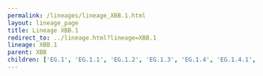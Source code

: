 ```yaml
---
permalink: /lineages/lineage_XBB.1.html
layout: lineage_page
title: Lineage XBB.1
redirect_to: ../lineage.html?lineage=XBB.1
lineage: XBB.1
parent: XBB
children: ['EG.1', 'EG.1.1', 'EG.1.2', 'EG.1.3', 'EG.1.4', 'EG.1.4.1', 'EG.1.5', 'EG.1.6', 'EG.1.7', 'EG.1.8', 'EG.2', 'EG.2.1', 'EG.2.2', 'EG.2.3', 'EG.2.4', 'EG.2.5', 'EG.3', 'EG.4', 'EG.4.1', 'EG.4.2', 'EG.4.3', 'EG.4.4', 'EG.4.5', 'EG.5', 'EG.5.1', 'EG.5.1.1', 'EG.5.1.2', 'EG.5.1.3', 'EG.5.1.4', 'EG.5.1.5', 'EG.5.1.6', 'EG.5.1.7', 'EG.5.1.8', 'EG.5.1.9', 'EG.5.1.10', 'EG.5.1.11', 'EG.5.1.12', 'EG.5.1.13', 'EG.5.1.14', 'EG.5.1.15', 'EG.5.1.16', 'EG.5.1.17', 'EG.5.1.18', 'EG.5.1.19', 'EG.5.2', 'EG.5.2.1', 'EG.5.2.2', 'EG.5.2.3', 'EG.5.2.4', 'EG.6', 'EG.6.1', 'EG.6.1.1', 'EG.6.1.2', 'EG.7', 'EG.8', 'EG.9', 'EG.9.1', 'EG.10', 'EG.10.1', 'EG.10.1.1', 'EG.11', 'EG.12', 'EG.13', 'EG.14', 'EK.1', 'EK.2', 'EK.2.1', 'EK.3', 'EK.4', 'EL.1', 'EM.1', 'EU.1', 'EU.1.1', 'EU.1.1.1', 'EU.1.1.2', 'EU.1.1.3', 'FD.1', 'FD.1.1', 'FD.2', 'FD.2.1', 'FD.3', 'FD.4', 'FD.4.1', 'FD.5', 'FD.5.1', 'FE.1', 'FE.1.1', 'FE.1.1.1', 'FE.1.1.2', 'FE.1.1.3', 'FE.1.1.4', 'FE.1.1.5', 'FE.1.2', 'FG.1', 'FG.2', 'FG.3', 'FH.1', 'FL.1', 'FL.1.1', 'FL.1.1.1', 'FL.1.2', 'FL.1.3', 'FL.1.4', 'FL.1.5', 'FL.1.5.1', 'FL.1.5.2', 'FL.1.6', 'FL.1.7', 'FL.1.8', 'FL.2', 'FL.2.1', 'FL.2.2', 'FL.2.2.1', 'FL.2.3', 'FL.2.3.1', 'FL.2.4', 'FL.2.5', 'FL.2.6', 'FL.2.7', 'FL.2.7.1', 'FL.3', 'FL.3.1', 'FL.3.2', 'FL.3.3', 'FL.3.4', 'FL.4', 'FL.4.1', 'FL.4.1.1', 'FL.4.2', 'FL.4.3', 'FL.4.4', 'FL.4.5', 'FL.4.6', 'FL.4.7', 'FL.4.8', 'FL.4.9', 'FL.4.10', 'FL.4.11', 'FL.5', 'FL.5.1', 'FL.6', 'FL.7', 'FL.8', 'FL.9', 'FL.10', 'FL.10.1', 'FL.10.2', 'FL.10.3', 'FL.11', 'FL.12', 'FL.13', 'FL.13.1', 'FL.13.2', 'FL.13.2.1', 'FL.13.3', 'FL.13.3.1', 'FL.13.4', 'FL.13.4.1', 'FL.13.5', 'FL.14', 'FL.15', 'FL.15.1', 'FL.15.1.1', 'FL.15.2', 'FL.15.3', 'FL.15.4', 'FL.16', 'FL.17', 'FL.17.1', 'FL.17.2', 'FL.18', 'FL.18.1', 'FL.18.1.1', 'FL.19', 'FL.19.1', 'FL.20', 'FL.20.1', 'FL.20.2', 'FL.21', 'FL.21.1', 'FL.21.2', 'FL.22', 'FL.23', 'FL.23.1', 'FL.23.2', 'FL.23.2.1', 'FL.24', 'FL.24.1', 'FL.25', 'FL.26', 'FL.26.1', 'FL.27', 'FL.28', 'FL.29', 'FL.30', 'FL.30.1', 'FL.31', 'FL.31.1', 'FL.32', 'FL.32.1', 'FL.33', 'FL.33.1', 'FL.34', 'FL.35', 'FL.35.1', 'FL.36', 'FL.37', 'FL.38', 'FL.39', 'FL.39.1', 'FL.40', 'FP.1', 'FP.2', 'FP.2.1', 'FP.2.1.1', 'FP.2.1.2', 'FP.3', 'FP.4', 'FT.1', 'FT.2', 'FT.3', 'FT.3.1', 'FT.3.1.1', 'FT.4', 'FU.1', 'FU.1.1', 'FU.1.1.1', 'FU.2', 'FU.2.1', 'FU.3', 'FU.3.1', 'FU.4', 'FU.5', 'FW.1', 'FW.1.1', 'FW.1.1.1', 'FW.2', 'FW.3', 'FY.1', 'FY.1.1', 'FY.1.2', 'FY.1.2.1', 'FY.1.2.2', 'FY.1.2.3', 'FY.1.3', 'FY.1.4', 'FY.1.4.1', 'FY.2', 'FY.2.1', 'FY.3', 'FY.3.1', 'FY.3.2', 'FY.3.3', 'FY.4', 'FY.4.1', 'FY.4.1.1', 'FY.4.1.2', 'FY.4.2', 'FY.5', 'FY.5.1', 'FY.5.1.1', 'FY.5.2', 'FY.5.3', 'FY.5.4', 'FY.5.5', 'FY.5.5.1', 'FY.6', 'FY.6.1', 'FY.6.2', 'FY.7', 'FY.8', 'FY.8.1', 'FY.8.1.1', 'FY.9', 'FZ.1', 'FZ.1.1', 'FZ.2', 'GA.1', 'GA.2', 'GA.2.1', 'GA.2.1.1', 'GA.3', 'GA.4', 'GA.4.1', 'GA.4.1.1', 'GA.4.1.2', 'GA.4.1.3', 'GA.4.2', 'GA.4.3', 'GA.5', 'GA.6', 'GA.6.1', 'GA.7', 'GA.7.1', 'GA.7.2', 'GA.8', 'GA.8.1', 'GA.9', 'GA.10', 'GA.10.1', 'GB.1', 'GB.2', 'GC.1', 'GC.2', 'GD.1', 'GD.2', 'GD.3', 'GF.1', 'GG.1', 'GK.1', 'GK.1.1', 'GK.1.1.1', 'GK.1.2', 'GK.1.2.1', 'GK.1.3', 'GK.1.4', 'GK.1.5', 'GK.1.6', 'GK.1.6.1', 'GK.1.7', 'GK.1.8', 'GK.1.8.1', 'GK.1.9', 'GK.1.10', 'GK.1.10.1', 'GK.1.11', 'GK.1.11.1', 'GK.2', 'GK.2.1', 'GK.2.1.1', 'GK.2.2', 'GK.2.3', 'GK.2.4', 'GK.3', 'GK.3.1', 'GK.3.2', 'GK.4', 'GK.5', 'GK.5.1', 'GK.6', 'GK.7', 'GK.8', 'GK.8.1', 'GK.9', 'GK.10', 'GK.11', 'GK.12', 'GN.1', 'GN.1.1', 'GN.1.2', 'GN.1.3', 'GN.1.4', 'GN.2', 'GN.3', 'GN.4', 'GN.5', 'GR.1', 'GU.1', 'GV.1', 'GW.1', 'GW.1.1', 'GW.2', 'GW.3', 'GW.4', 'GW.5', 'GW.5.1', 'GW.5.1.1', 'GW.5.2', 'GW.5.3', 'GW.5.3.1', 'GY.1', 'GY.1.1', 'GY.1.1.1', 'GY.2', 'GY.2.1', 'GY.3', 'GY.4', 'GY.5', 'GY.6', 'GY.7', 'GY.8', 'GY.9', 'HA.1', 'HA.2', 'HB.1', 'HC.1', 'HC.2', 'HC.3', 'HC.4', 'HD.1', 'HD.1.1', 'HE.1', 'HE.2', 'HF.1', 'HF.1.1', 'HF.1.2', 'HJ.1', 'HK.1', 'HK.1.1', 'HK.1.2', 'HK.2', 'HK.2.1', 'HK.3', 'HK.3.1', 'HK.3.2', 'HK.3.2.1', 'HK.3.2.2', 'HK.3.3', 'HK.3.4', 'HK.3.5', 'HK.3.6', 'HK.3.7', 'HK.3.8', 'HK.3.9', 'HK.3.10', 'HK.3.11', 'HK.3.12', 'HK.3.13', 'HK.3.14', 'HK.4', 'HK.5', 'HK.6', 'HK.7', 'HK.8', 'HK.8.1', 'HK.9', 'HK.10', 'HK.11', 'HK.11.1', 'HK.12', 'HK.13', 'HK.13.1', 'HK.13.2', 'HK.13.2.1', 'HK.14', 'HK.15', 'HK.16', 'HK.17', 'HK.18', 'HK.19', 'HK.20', 'HK.20.1', 'HK.21', 'HK.22', 'HK.23', 'HK.23.1', 'HK.23.1.1', 'HK.24', 'HK.24.1', 'HK.25', 'HK.26', 'HK.26.1', 'HK.27', 'HK.27.1', 'HK.27.1.1', 'HK.28', 'HK.29', 'HK.30', 'HK.31', 'HK.32', 'HK.33', 'HK.34', 'HK.34.1', 'HL.1', 'HL.2', 'HM.1', 'HN.1', 'HN.2', 'HN.2.1', 'HN.3', 'HN.3.1', 'HN.4', 'HN.4.1', 'HN.4.1.1', 'HN.4.2', 'HN.5', 'HN.6', 'HN.7', 'HN.8', 'HP.1', 'HP.1.1', 'HQ.1', 'HR.1', 'HR.1.1', 'HS.1', 'HS.1.1', 'HT.1', 'HT.2', 'HU.1', 'HU.1.1', 'HU.2', 'HV.1', 'HV.1.1', 'HV.1.2', 'HV.1.3', 'HV.1.4', 'HV.1.5', 'HV.1.6', 'HV.1.6.1', 'HV.1.7', 'HV.1.8', 'HV.1.9', 'HV.1.10', 'HV.1.11', 'HV.2', 'HY.1', 'HZ.1', 'HZ.2', 'HZ.3', 'JB.1', 'JB.1.1', 'JB.2', 'JB.2.1', 'JC.1', 'JC.2', 'JC.3', 'JC.4', 'JC.5', 'JC.5.1', 'JC.6', 'JD.1', 'JD.1.1', 'JD.1.1.1', 'JD.1.1.2', 'JD.1.1.3', 'JD.1.1.4', 'JD.1.1.5', 'JD.1.1.6', 'JD.1.1.7', 'JD.1.1.8', 'JD.1.2', 'JD.1.2.1', 'JD.1.2.2', 'JD.2', 'JD.2.1', 'JF.1', 'JF.1.1', 'JF.1.1.1', 'JF.1.1.2', 'JF.2', 'JF.3', 'JF.4', 'JG.1', 'JG.2', 'JG.3', 'JG.3.1', 'JG.3.2', 'JG.3.3', 'JG.3.4', 'JG.4', 'JJ.1', 'JK.1', 'JM.1', 'JM.2', 'JR.1', 'JR.1.1', 'JR.1.1.1', 'JW.1', 'JW.1.1', 'JZ.1', 'KA.1', 'KB.1', 'KB.2', 'KB.3', 'KB.4', 'KC.1', 'KC.1.1', 'KE.1', 'KE.2', 'KE.3', 'KF.1', 'KF.2', 'KJ.1', 'KK.1', 'KK.2', 'KL.1', 'KL.1.1', 'KM.1', 'KN.1', 'KN.1.1', 'XBB.1', 'XBB.1.1', 'XBB.1.2', 'XBB.1.3', 'XBB.1.4', 'XBB.1.4.1', 'XBB.1.4.2', 'XBB.1.5', 'XBB.1.5.1', 'XBB.1.5.2', 'XBB.1.5.3', 'XBB.1.5.4', 'XBB.1.5.5', 'XBB.1.5.6', 'XBB.1.5.7', 'XBB.1.5.8', 'XBB.1.5.9', 'XBB.1.5.10', 'XBB.1.5.11', 'XBB.1.5.12', 'XBB.1.5.13', 'XBB.1.5.14', 'XBB.1.5.15', 'XBB.1.5.16', 'XBB.1.5.17', 'XBB.1.5.18', 'XBB.1.5.19', 'XBB.1.5.20', 'XBB.1.5.21', 'XBB.1.5.22', 'XBB.1.5.23', 'XBB.1.5.24', 'XBB.1.5.25', 'XBB.1.5.26', 'XBB.1.5.27', 'XBB.1.5.28', 'XBB.1.5.29', 'XBB.1.5.30', 'XBB.1.5.31', 'XBB.1.5.32', 'XBB.1.5.33', 'XBB.1.5.34', 'XBB.1.5.35', 'XBB.1.5.36', 'XBB.1.5.37', 'XBB.1.5.38', 'XBB.1.5.39', 'XBB.1.5.40', 'XBB.1.5.41', 'XBB.1.5.42', 'XBB.1.5.43', 'XBB.1.5.44', 'XBB.1.5.45', 'XBB.1.5.46', 'XBB.1.5.47', 'XBB.1.5.48', 'XBB.1.5.49', 'XBB.1.5.50', 'XBB.1.5.51', 'XBB.1.5.52', 'XBB.1.5.53', 'XBB.1.5.54', 'XBB.1.5.55', 'XBB.1.5.56', 'XBB.1.5.57', 'XBB.1.5.58', 'XBB.1.5.59', 'XBB.1.5.60', 'XBB.1.5.61', 'XBB.1.5.62', 'XBB.1.5.63', 'XBB.1.5.64', 'XBB.1.5.65', 'XBB.1.5.66', 'XBB.1.5.67', 'XBB.1.5.68', 'XBB.1.5.69', 'XBB.1.5.70', 'XBB.1.5.71', 'XBB.1.5.72', 'XBB.1.5.73', 'XBB.1.5.74', 'XBB.1.5.75', 'XBB.1.5.76', 'XBB.1.5.77', 'XBB.1.5.78', 'XBB.1.5.79', 'XBB.1.5.80', 'XBB.1.5.81', 'XBB.1.5.82', 'XBB.1.5.83', 'XBB.1.5.84', 'XBB.1.5.85', 'XBB.1.5.86', 'XBB.1.5.87', 'XBB.1.5.88', 'XBB.1.5.89', 'XBB.1.5.90', 'XBB.1.5.91', 'XBB.1.5.92', 'XBB.1.5.93', 'XBB.1.5.94', 'XBB.1.5.95', 'XBB.1.5.96', 'XBB.1.5.97', 'XBB.1.5.98', 'XBB.1.5.99', 'XBB.1.5.100', 'XBB.1.5.101', 'XBB.1.5.102', 'XBB.1.5.103', 'XBB.1.5.104', 'XBB.1.5.105', 'XBB.1.5.106', 'XBB.1.5.107', 'XBB.1.5.108', 'XBB.1.5.109', 'XBB.1.5.110', 'XBB.1.6', 'XBB.1.7', 'XBB.1.8', 'XBB.1.9', 'XBB.1.9.1', 'XBB.1.9.2', 'XBB.1.9.3', 'XBB.1.9.4', 'XBB.1.9.5', 'XBB.1.9.6', 'XBB.1.9.7', 'XBB.1.10', 'XBB.1.11', 'XBB.1.11.1', 'XBB.1.12', 'XBB.1.12.1', 'XBB.1.13', 'XBB.1.13.1', 'XBB.1.14', 'XBB.1.14.1', 'XBB.1.15', 'XBB.1.15.1', 'XBB.1.16', 'XBB.1.16.1', 'XBB.1.16.2', 'XBB.1.16.3', 'XBB.1.16.4', 'XBB.1.16.5', 'XBB.1.16.6', 'XBB.1.16.7', 'XBB.1.16.8', 'XBB.1.16.9', 'XBB.1.16.10', 'XBB.1.16.11', 'XBB.1.16.12', 'XBB.1.16.13', 'XBB.1.16.14', 'XBB.1.16.15', 'XBB.1.16.16', 'XBB.1.16.17', 'XBB.1.16.18', 'XBB.1.16.19', 'XBB.1.16.20', 'XBB.1.16.21', 'XBB.1.16.22', 'XBB.1.16.23', 'XBB.1.16.24', 'XBB.1.16.25', 'XBB.1.16.26', 'XBB.1.16.27', 'XBB.1.16.28', 'XBB.1.16.29', 'XBB.1.16.30', 'XBB.1.16.31', 'XBB.1.16.32', 'XBB.1.17', 'XBB.1.17.1', 'XBB.1.17.2', 'XBB.1.18', 'XBB.1.18.1', 'XBB.1.19', 'XBB.1.19.1', 'XBB.1.19.2', 'XBB.1.20', 'XBB.1.21', 'XBB.1.22', 'XBB.1.22.1', 'XBB.1.22.2', 'XBB.1.22.3', 'XBB.1.23', 'XBB.1.24', 'XBB.1.24.1', 'XBB.1.24.2', 'XBB.1.24.3', 'XBB.1.25', 'XBB.1.26', 'XBB.1.27', 'XBB.1.28', 'XBB.1.28.1', 'XBB.1.29', 'XBB.1.30', 'XBB.1.31', 'XBB.1.31.1', 'XBB.1.31.2', 'XBB.1.32', 'XBB.1.32.1', 'XBB.1.33', 'XBB.1.34', 'XBB.1.34.1', 'XBB.1.34.2', 'XBB.1.35', 'XBB.1.36', 'XBB.1.37', 'XBB.1.37.1', 'XBB.1.38', 'XBB.1.38.1', 'XBB.1.39', 'XBB.1.40', 'XBB.1.41', 'XBB.1.41.1', 'XBB.1.41.2', 'XBB.1.41.3', 'XBB.1.42', 'XBB.1.42.1', 'XBB.1.42.2', 'XBB.1.43', 'XBB.1.43.1', 'XBB.1.44', 'XBB.1.44.1', 'XBB.1.45', 'XBB.1.45.1', 'XBB.1.46', 'XBB.1.47', 'XBB.1.47.1', 'XBB.1.48', 'XBB.1.49']
---
```

